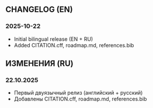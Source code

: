 ## CHANGELOG (EN)
### 2025-10-22
- Initial bilingual release (EN + RU)
- Added CITATION.cff, roadmap.md, references.bib

## ИЗМЕНЕНИЯ (RU)
### 22.10.2025
- Первый двуязычный релиз (английский + русский)
- Добавлены CITATION.cff, roadmap.md, references.bib
